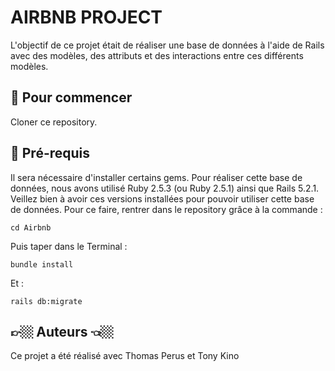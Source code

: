 # AIRBNB PROJECT

L'objectif de ce projet était de réaliser une base de données à l'aide de Rails avec des modèles, des attributs et des interactions entre ces différents modèles.

## 🐣 Pour commencer

Cloner ce repository.

## 🔧 Pré-requis

Il sera nécessaire d'installer certains gems. Pour réaliser cette base de données, nous avons utilisé Ruby 2.5.3 (ou Ruby 2.5.1) ainsi que Rails 5.2.1. Veillez bien à avoir ces versions installées pour pouvoir utiliser cette base de données. Pour ce faire, rentrer dans le repository grâce à la commande :
```
cd Airbnb
```

Puis taper dans le Terminal :
```
bundle install
```
Et :
```
rails db:migrate
```

## 👉🏼 Auteurs 👈🏼
Ce projet a été réalisé avec Thomas Perus et Tony Kino
